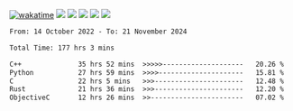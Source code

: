 [![wakatime](https://wakatime.com/badge/user/368879df-dc38-4b1a-86c4-8a2054a0e074.svg)](https://wakatime.com/@368879df-dc38-4b1a-86c4-8a2054a0e074)
<img src="https://img.shields.io/badge/Windows-0078D6?style=flat&logo=Windows&logoColor=white">
<img src="https://img.shields.io/badge/IntelliJ_IDEA-000000.svg?style=flat&logo=IntelliJ-IDEA&logoColor=white">
<img src="https://img.shields.io/badge/CLion-000000.svg?style=flat&logo=CLion&logoColor=white">
<img src="https://img.shields.io/badge/Visual_Studio_Code-007ACC?style=flat&logo=Visual-Studio-Code&logoColor=white">
<img src="https://img.shields.io/badge/Discord-5865F2?label=kano42&style=flat&logo=discord&logoColor=white">
<br>


<!--START_SECTION:waka-->

```txt
From: 14 October 2022 - To: 21 November 2024

Total Time: 177 hrs 3 mins

C++              35 hrs 52 mins  >>>>>--------------------   20.26 %
Python           27 hrs 59 mins  >>>>---------------------   15.81 %
C                22 hrs 5 mins   >>>----------------------   12.48 %
Rust             21 hrs 36 mins  >>>----------------------   12.20 %
ObjectiveC       12 hrs 26 mins  >>-----------------------   07.02 %
```

<!--END_SECTION:waka-->
